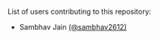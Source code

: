 List of users contributing to this repository:

- Sambhav Jain [(@sambhav2612)](https://github.com/sambhav2612)
